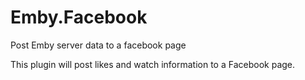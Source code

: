 # Emby.Facebook
Post Emby server data to a facebook page

This plugin will post likes and watch information to a Facebook page.

